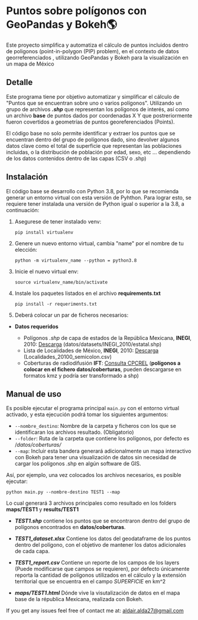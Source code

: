 # Puntos sobre polígonos con GeoPandas y Bokeh🌎

Este proyecto simplifica y automatiza el cálculo de puntos incluidos dentro de poligonos (point-in-polygon (PIP) problem), en el contexto de datos georreferenciados , utilizando GeoPandas y Bokeh para la visualización en un mapa de México

## Detalle
Este programa tiene por objetivo automatizar y simplificar el cálculo de "Puntos que se encuentran sobre uno o varios polígonos". Utilizando un grupo de archivos _**.shp**_ que representan los polígonos de interés, así como un archivo **base** de puntos dados por coordenadas X Y que postreriormente fueron covertidos a geometrías de puntos georeferenciados (Points).

El código base no solo permite identificar y extraer los puntos que se encuentran dentro del grupo de polígonos dado, sino devolver algunos datos clave como el total de superficie que representan las poblaciones incluidas, o la distribución de población por edad, sexo, etc ... dependiendo de los datos contenidos dentro de las capas (CSV o .shp)

## Instalación

El código base se desarrollo con Python 3.8, por lo que se recomienda generar un entorno virtual con esta versión de Pyhthon. Para lograr esto, se requiere tener instalada una versión de Python igual o superior a la 3.8, a continuación:

1. Asegurese de tener instalado venv:

    `pip install virtualenv`

2. Genere un nuevo entorno virtual, cambia "name" por el nombre de tu elección:

    `python -m virtualenv_name --python = python3.8`

3. Inicie el nuevo virtual env:

    `source virtualenv_name/bin/activate`

4. Instale los paquetes listados en el archivo **requirements.txt**

    `pip install -r requeriments.txt`

5. Deberá colocar un par de ficheros necesarios: 

- **Datos requeridos**

	 - Polígonos *.shp* de capa de estados de la República Mexicana, **INEGI**, 2010: [Descarga](https://www.inegi.org.mx/app/biblioteca/ficha.html?upc=702825296520) (datos/datasets/INEGI_2010/estatal.shp)
	 - Lista de Localidades de México, **INEGI**, 2010: [Descarga](https://www.inegi.org.mx/contenidos/programas/ccpv/2010/datosabiertos/iter_nal_2010_csv.zip ) (Localidades_20100_semicolon.csv)
	- Coberturas de radiodifusión **IFT**:  [Consulta CPCREL](http://mapasradiodifusion.ift.org.mx/CPCREL-web/consultaCoberturas/consultaCoberturas.xhtml;jsessionid=U-8eUGaEZNAYqrD8aTpGOYH0vn-6YGkZmI6KeQozd527haXDVzNQ!271094803?dswid=6870) (**polígonos a colocar en el fichero datos/coberturas**, pueden descargarse en formatos kmz y podría ser transformado a shp)
	
## Manual de uso 

Es posible ejecutar el programa principal `main.py` con el entorno virtual activado, y esta ejecución podrá tomar los siguientes argumentos:

- `--nombre_destino`: Nombre de la carpeta y ficheros con los que se identificaran los archivos resultado. (Obligatorio)
- `--folder`: Ruta de la carpeta que contiene los polígonos, por defecto es /*datos/coberturas/*
- `--map`: Incluir esta bandera generará adicionalmente un mapa interactivo con Bokeh para tener una visualización de datos sin necesidad de cargar los polígonos .shp en algún software de GIS.


Así, por ejemplo, una vez colocados los archivos necesarios, es posible ejecutar:

`python main.py --nombre-destino TEST1 --map`

Lo cual generará 3 archivos principales como resultado en los folders **maps/TEST1** y **results/TEST1**

- ***TEST1.shp*** contiene los puntos que se encontraron dentro del grupo de polígonos encontrados en **datos/coberturas**.

- ***TEST1_dataset.xlsx*** Contiene los datos del geodataframe de los puntos dentro del polígono, con el objetivo de mantener los datos adicionales de cada capa.

- ***TEST1_report.csv*** Contiene un reporte de los campos de los layers (Puede modificarse que campos se requieren), por defecto únicamente reporta la cantidad de polígonos utilizados en el cálculo y la extensión territorial que se encuentra en el campo *SUPERFICIE* en km^2 

- ***maps/TEST1.html*** Dónde vive la visutalización de datos en el mapa base de la républica Mexicana, realizada con Bokeh.



If you get any issues feel free of contact me at: aldair.alda27@gmail.com